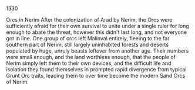 1330






Orcs in Nerim
After the colonization of Arad by Nerim, the Orcs were sufficiently afraid for their own survival to unite under a single ruler for long enough to abate the threat, however this didn't last long, and not everyone got in line.  One group of orcs left Malinval entirely, fleeing to the far southern part of Nerim, still largely uninhabited forests and deserts populated by huge, unruly beasts leftover from another age.  Their numbers were small enough, and the land worthless enough, that the people of Nerim simply left them to their own devices, and the difficult life and isolation they found themselves in prompted rapid divergence from typical Grunt Orc traits, leading them to over time become the modern Sand Orcs of Nerim.